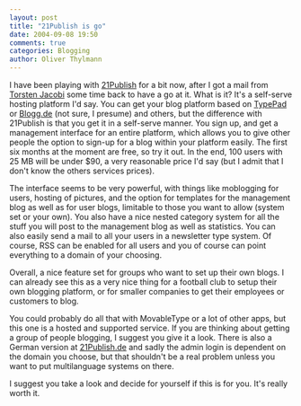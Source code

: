 ```yaml
---
layout: post
title: "21Publish is go"
date: 2004-09-08 19:50
comments: true
categories: Blogging
author: Oliver Thylmann
---
```



I have been playing with [21Publish](http://www.21publish.com/) for a bit now, after I got a mail from [Torsten Jacobi](http://www.tjacobi.com/) some time back to have a go at it. What is it? It's a self-serve hosting platform I'd say. You can get your blog platform based on [TypePad](http://www.typepad.com/) or [Blogg.de](http://www.blogg.de/) (not sure, I presume) and others, but the difference with 21Publish is that you get it in a self-serve manner. You sign up, and get a management interface for an entire platform, which allows you to give other people the option to sign-up for a blog within your platform easily. The first six months at the moment are free, so try it out. In the end, 100 users with 25 MB will be under $90, a very reasonable price I'd say (but I admit that I don't know the others services prices).

The interface seems to be very powerful, with things like moblogging for users, hosting of pictures, and the option for templates for the management blog as well as for user blogs, limitable to those you want to allow (system set or your own). You also have a nice nested category system for all the stuff you will post to the management blog as well as statistics. You can also easily send a mail to all your users in a newsletter type system. Of course, RSS can be enabled for all users and you of course can point everything to a domain of your choosing.

Overall, a nice feature set for groups who want to set up their own blogs. I can already see this as a very nice thing for a football club to setup their own blogging platform, or for smaller companies to get their employees or customers to blog.

You could probably do all that with MovableType or a lot of other apps, but this one is a hosted and supported service. If you are thinking about getting a group of people blogging, I suggest you give it a look. There is also a German version at [21Publish.de](http://www.21publish.de/) and sadly the admin login is dependent on the domain you choose, but that shouldn't be a real problem unless you want to put multilanguage systems on there.

I suggest you take a look and decide for yourself if this is for you. It's really worth it.

